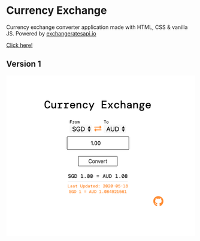 # Currency Exchange 

Currency exchange converter application made with HTML, CSS & vanilla JS.
Powered by [exchangeratesapi.io](https://exchangeratesapi.io/)

[Click here!](https://mxtang3.github.io/currency_exchange/)

## Version 1
<p align="center">
  <img src="img/v1.png" />
</p>